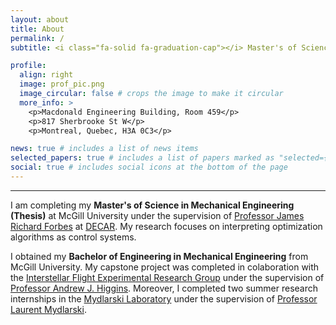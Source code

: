 ```yaml
---
layout: about
title: About
permalink: /
subtitle: <i class="fa-solid fa-graduation-cap"></i> Master's of Science - Mechanical Engineering (Thesis) @ McGill University<br><i class="fa-solid fa-flask"></i> Graduate Research Assistant @ <a href='https://www.decar.ca/'>DECAR Group</a>

profile:
  align: right
  image: prof_pic.png
  image_circular: false # crops the image to make it circular
  more_info: >
    <p>Macdonald Engineering Building, Room 459</p>
    <p>817 Sherbrooke St W</p>
    <p>Montreal, Quebec, H3A 0C3</p>

news: true # includes a list of news items
selected_papers: true # includes a list of papers marked as "selected={true}"
social: true # includes social icons at the bottom of the page
---
```


---
I am completing my **Master's of Science in Mechanical Engineering (Thesis)** at McGill University under the supervision of [Professor James Richard Forbes](https://www.mcgill.ca/mecheng/james-forbes) at [DECAR](https://www.decar.ca/). My research focuses on interpreting optimization algorithms as control systems.

I obtained my **Bachelor of Engineering in Mechanical Engineering** from McGill University. My capstone project was completed in colaboration with the [Interstellar Flight Experimental Research Group](https://interstellarflight.space/) under the supervision of [Professor Andrew J. Higgins](https://www.mcgill.ca/mecheng/people/faculty/staff/andrewhiggins). Moreover, I completed two summer research internships in the [Mydlarski Laboratory](https://mydlarski.lab.mcgill.ca/) under the supervision of [Professor Laurent Mydlarski](https://www.mcgill.ca/mecheng/laurent-mydlarski).

